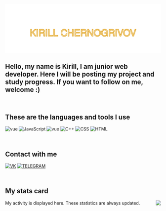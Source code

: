 ![header](https://github.com/KChernogrivov/KChernogrivov/blob/main/assets/header.svg)

## Hello, my name is Kirill, I am junior web developer. Here I will be posting my project and study progress. If you want to follow on me, welcome :)
<br>

## These are the languages and tools I use

![vue](https://img.shields.io/badge/-VUE-black?style=for-the-badge&logo=vue.js)
![JavaScript](https://img.shields.io/badge/-JAVASCRIPT-black?style=for-the-badge&logo=JavaScript)
![vue](https://img.shields.io/badge/-SQL-black?style=for-the-badge&logo=mysql)
![C++](https://img.shields.io/badge/-C++-black?style=for-the-badge&logo=c%2B%2B)
![CSS](https://img.shields.io/badge/-CSS-black?style=for-the-badge&logo=css3)
![HTML](https://img.shields.io/badge/-HTML-black?style=for-the-badge&logo=html5)

<br>

## Contact with me

[![VK](https://img.shields.io/badge/-Vkontakte-black?style=for-the-badge&logo=VK)](https://vk.com/progamer227)
[![TELEGRAM](https://img.shields.io/badge/-TELEGRAM-black?style=for-the-badge&logo=TELEGRAM)](https://t.me/Silvery11)

<br>

## My stats card

<img src="https://github-readme-stats.vercel.app/api?username=KChernogrivov&count_private=true&show_icons=true&theme=vision-friendly-dark&bg_color=00001C" align="right" />
My activity is displayed here. These statistics are always updated.